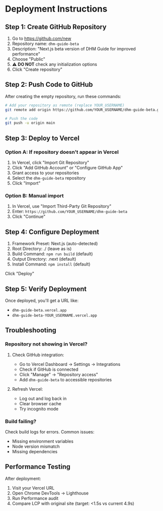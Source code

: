 # Deployment Instructions

## Step 1: Create GitHub Repository

1. Go to https://github.com/new
2. Repository name: `dhm-guide-beta`
3. Description: "Next.js beta version of DHM Guide for improved performance"
4. Choose "Public"
5. ⚠️ **DO NOT** check any initialization options
6. Click "Create repository"

## Step 2: Push Code to GitHub

After creating the empty repository, run these commands:

```bash
# Add your repository as remote (replace YOUR_USERNAME)
git remote add origin https://github.com/YOUR_USERNAME/dhm-guide-beta.git

# Push the code
git push -u origin main
```

## Step 3: Deploy to Vercel

### Option A: If repository doesn't appear in Vercel

1. In Vercel, click "Import Git Repository"
2. Click "Add GitHub Account" or "Configure GitHub App"
3. Grant access to your repositories
4. Select the `dhm-guide-beta` repository
5. Click "Import"

### Option B: Manual import

1. In Vercel, use "Import Third-Party Git Repository"
2. Enter: `https://github.com/YOUR_USERNAME/dhm-guide-beta`
3. Click "Continue"

## Step 4: Configure Deployment

1. Framework Preset: Next.js (auto-detected)
2. Root Directory: ./ (leave as is)
3. Build Command: `npm run build` (default)
4. Output Directory: .next (default)
5. Install Command: `npm install` (default)

Click "Deploy"

## Step 5: Verify Deployment

Once deployed, you'll get a URL like:
- `dhm-guide-beta.vercel.app`
- `dhm-guide-beta-YOUR_USERNAME.vercel.app`

## Troubleshooting

### Repository not showing in Vercel?

1. Check GitHub integration:
   - Go to Vercel Dashboard → Settings → Integrations
   - Check if GitHub is connected
   - Click "Manage" → "Repository access"
   - Add `dhm-guide-beta` to accessible repositories

2. Refresh Vercel:
   - Log out and log back in
   - Clear browser cache
   - Try incognito mode

### Build failing?

Check build logs for errors. Common issues:
- Missing environment variables
- Node version mismatch
- Missing dependencies

## Performance Testing

After deployment:
1. Visit your Vercel URL
2. Open Chrome DevTools → Lighthouse
3. Run Performance audit
4. Compare LCP with original site (target: <1.5s vs current 4.9s)